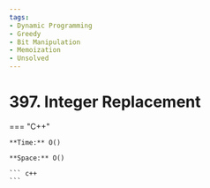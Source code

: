 ```yaml
---
tags:
- Dynamic Programming
- Greedy
- Bit Manipulation
- Memoization
- Unsolved
---
```



# 397. Integer Replacement

=== "C++"

    **Time:** O()

    **Space:** O()

    ``` c++
    ```